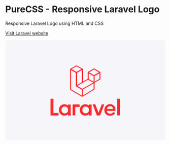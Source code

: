 # PureCSS - Responsive Laravel Logo

Responsive Laravel Logo using HTML and CSS

[Visit Laravel website](https://laravel.com/)

<div align="center">
   <img src="screenshot.png" width="800" />
</div
